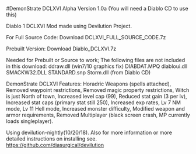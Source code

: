#DemonStrate DCLXVI
Alpha Version 1.0a (You will need a Diablo CD to use this)

Diablo 1 DCLXVI Mod made using Devilution Project.

For Full Source Code: Download DCLXVI_FULL_SOURCE_CODE.7z

Prebuilt Version: Download Diablo_DCLXVI.7z

Needed for Prebuilt or Source to work; The following files are not included in this download: ddraw.dll (win7/10 graphics fix) DIABDAT.MPQ diabloui.dll SMACKW32.DLL STANDARD.snp Storm.dll (from Diablo CD)

DemonStrate DCLXVI Features: Horadric Weapons (spells attached), Removed waypoint restrictions, Removed magic property restrictions, Witch is just North of town, Increased level cap (99), Reduced stat gain (3 per lv), Increased stat caps (primary stat still 250), Increased exp rates, Lv 7 NM mode, Lv 11 Hell mode, Increased monster difficulty, Modified weapon and armor requirements, Removed Multiplayer (black screen crash, MP currently loads singleplayer).

Using devilution-nightly(10/20/18). Also for more information or more detailed instructions on installing see. https://github.com/diasurgical/devilution
